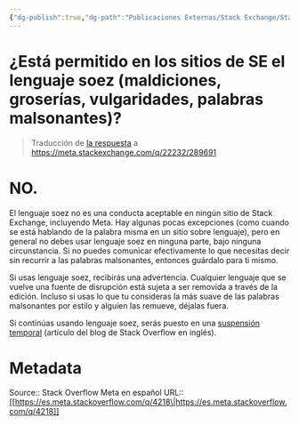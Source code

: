 ```yaml
---
{"dg-publish":true,"dg-path":"Publicaciones Externas/Stack Exchange/Stack Overflow en español/Stack Overflow en español Meta/es.meta.stackoverflow.com-4218.md","permalink":"/publicaciones-externas/stack-exchange/stack-overflow-en-espanol/stack-overflow-en-espanol-meta/es-meta-stackoverflow-com-4218/","title":"¿Está permitido en los sitios de SE el lenguaje soez (maldiciones, groserías, vulgaridades, palabras malsonantes)?","hide":true,"noteIcon":"\"0\"","created":"2024-04-03T12:49:10.511-06:00","updated":"2024-04-05T16:44:04.122-06:00"}
---
```


# ¿Está permitido en los sitios de SE el lenguaje soez (maldiciones, groserías, vulgaridades, palabras malsonantes)?

> Traducción de [la respuesta](https://meta.stackexchange.com/a/22233/289691) a https://meta.stackexchange.com/q/22232/289691

# NO.

El lenguaje soez no es una conducta aceptable en ningún sitio de Stack Exchange, incluyendo Meta. Hay algunas pocas excepciones (como cuando se está hablando de la palabra misma en un sitio sobre lenguaje), pero en general no debes usar lenguaje soez en ninguna parte, bajo ninguna circunstancia. Si no puedes comunicar efectivamente lo que necesitas decir sin recurrir a las palabras malsonantes, entonces guárdalo para ti mismo.

Si usas lenguaje soez, recibirás una advertencia. Cualquier lenguaje que se vuelve una fuente de disrupción está sujeta a ser removida a través de la edición. Incluso si usas lo que tu consideras la más suave de las palabras malsonantes por estilo y alguien las remueve, déjalas fuera.

Si continúas usando lenguaje soez, serás puesto en una [suspensión temporal][1] (artículo del blog de Stack Overflow en inglés).



  [1]: http://blog.stackoverflow.com/2009/04/a-day-in-the-penalty-box/

# Metadata
Source:: Stack Overflow Meta en español
URL:: [[https://es.meta.stackoverflow.com/q/4218\|https://es.meta.stackoverflow.com/q/4218]]

